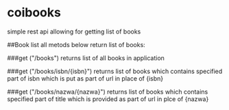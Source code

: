 # coibooks
simple rest api allowing for getting list of books 

##Book list
all metods below return list of books:

###get ("/books") 
returns list of all books in application

###get ("/books/isbn/{isbn}") 
returns list of books which contains specified part of isbn which is put as part of url in place of {isbn}

###get ("/books/nazwa/{nazwa}") 
returns list of books which contains specified part of title which is provided as part of url in plce of {nazwa}

